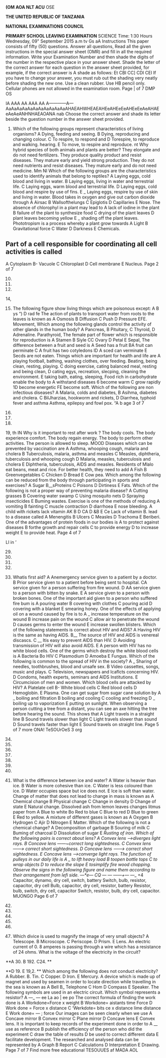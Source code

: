 **(OM AOA NLT ACU**
OSE

**THE UNITED REPUBLIC OF TANZANIA**

**NATIONAL EXAMINATIONS COUNCIL**

**PRIMARY SCHOOL LEAVING EXAMINATION**
SCIENCE
Time: 1:30 Hours Wednesday, 09" September 2015 a.m tv
Gs aA
Instructions
This paper consists of fifty (50) questions.
Answer all questions,
Read all the given instructions in the special answer sheet (OMR) and fill in all the required information.
Write your Examination Number and then shade the digits of the number in the respective place in your answer sheet.
Shade the letter of the correct answer for each question in the answer sheet provided,
for example, if the correct answer is A shade as follows:
Et CBI CC] CDI CEI
If you have to change your answer, you must rub out the shading very neatly before shading the new one. Use a clean rubber.
Use HB pencil only.
Cellular phones are not allowed in the examination room.
Page | of 7
DMP OS

IA AAA AA AAA AA A————A—AaAaAaAaAaAaAaAaAaAaAaAHAEAHWHEAEAHEeAHEeEeAHEeEeAeAHAEeAeAeANHNHAEAOANA
nab
Choose the correct answer and shade its letter beside the guestion number in the answer sheet provided.

1. Which of the following groups represent characteristics of living organisms?
   A Dying, feeding and seeing. B Dying, reproducing and changing colour.
   C To respire, to respond and D Torespire, to reproduce and walking.
hearing.
   E To move, to respire and reproduce.
nt
Why hybrid species of both animals and plants are better?
They elongate and do not need fertilizers.
They produce quality product and resist diseases.
They mature early and yield strong production.
They do not need nutrients and resist diseases.
They mature early and do not need medicine.
Mm NI
Which of the following groups are the characteristics used to identify animals that belong to reptiles?
   A Laying eggs, cold blood and living in water.
   B Laying eggs, living in water and terrestrial life.
   C Laying eggs, warm blood and terrestrial life.
   D Laying eggs, cold blood and respire by use of fins.
   E _ Laying eggs, respire by use of skin and living in water.
Blood takes in oxygen and give out carbon dioxide through
   A Airsac B Wallsofthelungs C Epiglotis
   D Capillaries E Nose.
The absence of chlorophyl in a plant may lead to
   A lack of iodine in the plant B failure of the plant to synthesize food
   C drying of the plant leaves D plant leaves becoming yellow
   E _ shading off the plant leaves.
Phototropism is a process whereby a plant grow towards
   A Light B Gravitational force C Water
   D Darkness E Chemicals.

## Part of a cell responsible for coordinating all cell activities is called
   A Cytoplasm B- Vacuole C Chloroplast
   D Cell membrane E Nucleus.
Page 2 of 7

10.

12.

13. 
14,

15. The following figure show living things which are poisonous except:
   A B ys
“)
   D rad fe
The action of plants to transport water from roots to the leaves is known as
   A Osmosis B Diffusion C Push
   D Pressure EFE. Movement,
Which among the following glands control the activity of other glands in the human body?
   A Pancreas, B Pituitary, C Thyroid,
   D Adrenaline. Parathyroid,
The female part of flower which is responsible for reproduction is
   A Stamen B Siyle CC Ovary
   D Petal E Sepal,
The difference between a fruit and seed is
   A Seed has a fruit BA fruit can perminate
   C A fruit has two cotyledons ID A sced can verminate
   E Secds are not eaten.
Things which are important for health and life are
   A playing football, bathing, washing clothes, over feeding.
Beating, being clean, resting, playing.
   C doing exercise, cating balanced meal, resting and being clean,
   D cating egys, recreation, slecping, cleaning the environment.
   E taking bath, eating, sleeping,
Food rich in carbohydrate enable the body to
   A withstand diseases 6 become warm
   C grow rapidly 1D become energetic
FE become soft.
Which of the following are non infectious diseases?
   A Malaria, colds and diabetes, B Asihma, diabetes and cholera.
   C BilJharzias, hookworm and rickets, D Diarrhea, typhoid fever and asthma
Asthma, epilepsy and fowl pox.
“A b age 3 of 7

16.

17.

18. 
19,
th
IN
Why is it important to rest after work ?
The body cools.
The body experience comfort.
The body regain energy.
The body to perform other activities.
The person is allowed to sleep.
MOOD
Diseases which can be prevented by vaccination are
   A Asthma, whooping cough, malaria and cholera
   B Tuberculosis, malaria, asthma and measles
   C Measles, diphtheria, tuberculosis and whooping cough
   D Malaria, measles, tuberculosis and cholera
   E Diphtheria, tuberculosis, AIDS and measles.
Residents of Mlalo eat beans, meat and rice. For better health, they need to add
   A Fish B Greenvegetables C Chicken
   D Bread E Cow pea.
Which among the following can be reduced from the body through participating in sports and exercises?
   A Sugar B__sProteins C Poisons
   D Dirtiness E Fats.
Which of the following is not a proper way of preventing malaria disease?
   A Cutting grasses B Covering water swamp
   C Using mosquito nets D Spraying insecticides
   E Buming wastes.
Exercise is one of the methods of reducing
   A vomiting B fainting C muscle contraction
   D diarrhoea E nose bleeding.
   A child with rickets lack vitamin
AK B D CA
   D &B E Ce
Lack of vitamin B. lead to a disease called
   A Menengitis B Ulcers C Measles
   D Trachoma E Beriberi.
One of the advantages of protein foods in our bodies is
   A to protect against diseases B forthe growth and repair cells
   C to provide energy D to increase weight
   E to provide heat.
Page 4 of 7

LI
in
’

29.

30.

31.

32.

33. Whatis first aid?
   A Anemergency service given to a patient by a doctor.
   B Prior service given to a patient before being sent to hospital.
CA service given for a person suffering from fire wound.
   D AA service given to a person with bitten by snake.
   E A service given to a person with broken bones.
One of the important aid given to a person who suffered fire bum is
   A pouring water B covering with clothes
   C pouring acid D covering with a blanket
   E smearing honey.
One of the effects of applying oil on a wound caused by fire is to
   A _ increase temperature on the wound B increase pain on the wound
   C allow air to penetrate the wound D causes germs to enter the wound
   E increase swollen blisters.
Which of the following statements is correct about HIV and AIDS?
   A Having HIV is the same as having AIDS.
B__ The source of HIV and AIDS is venereal discascs.
   C __ Itis easy to prevent AIDS than HIV.
   D Avoiding transmission of HIV will also avoid AIDS.
   E A person with HIV has no white blood cells.
One of the germs which destroy the white blood cells is
   A Bacteria Bo HIV C Plasmodium
   D Amoeba E Fungus.
Which of the following is common to the spread of HIV in the society?
   A _ Sharing of needles, toothbrushes, blood and unsafe sex.
   B Video cassettes, songs, music and plays.
   C Television, newspapers and Icaflcts concerning HIV.
   D Condoms, health experts, seminars and AIDS Institutions.
   E Circumcision of men and women.
Which blood cells are attacked by HIV?
   A Platelate cell B- White blood cells C Red blood cells
   D Hemoglobin. E Plasma.
One can get sugar from sugar cane solution by
   A _ boiling and filtration B boiling and cooling
   C cooling and freezing D _ boiling up to vaporization
   E putting on sunlight.
When observing a person cutting a tree from a distant, you can see an axe hitting the tree before hearing the sound. This shows that
   A Light travels in a straight line B Sound travels slower than light
   C Light travels slower than sound D Sound travels faster than light
   E Sound travels on straight line.
Page 5 of 7
more ONA! TeSOUrOeS 3 org

34.

35.

36.

37.

38.

39.

40.

41. What is the difference between ice and water?
   A Water is heavier than ice.
   B Water is more cohesive than ice.
   C Water is less coloured than ice.
   D Water occupies space but ice does not.
   E Ice is soft than water.
Change of matter that does not lead to change in mass is known as
   A Chemical change B Physical change C Change in density
   D Change of state E Natural change.
Dissolved ash from lemon leaves changes litmus paper from
   A Blue to white Bo Red to blue C Blue to red
   D Blue to green E Red to yellow.
   A mixture of different gases is known as
   A Oxygen B Hydrogen C Ajir
   D Nitrogen E Matter.
Which of the following is not a chemical change?
   A Decomposition of garbage B Souring of milk
   C Buming of charcoal D Dissolution of sugar
   E ___Rusting of iron.
Which of the following pairs is correct about lens?
   A Convex lens ——>diverges light rays.
   B Concave lens ——~correct long sightedness.
   C Convex lens ——» correct short sightedness.
   D Concave lens ——-> correct short sightedness.
   E Concave lens ——>converge light rays.
The function of pulleys in our daily life is
   A _ to lift heavy load B toopen bottle tops
   C to wrap objects D to reduce the slope
   E tosimplify fire wood chopping.
Observe the signs in the following figure and name them according to their arrangement from lefi side.
—_*e— CQ — — ——_+—_ —_ +4
Capacitor, dynamo, dry cell, switch, battery
Switch, bulb, resistor, capacitor, dry cell
Bulb, capacitor, dry cell, resistor, battery
Resistor, bulb, switch, dry cell, capacitor
Switch, resistor, bulb, dry cell, capacitor.
MUONGO
Page 6 of 7

44.

46.

47.

48.

49.

50. Which divice is used to magnify the image of very small objects?
   A Telescope. B Microscope. C Periscope.
   D Prism. E Lens.
An electric current of 0. 8 amperes is passing through a wire which has a resistance of 24
ohms. What is the voltage of the electricity in the circuit?

**A 30. B 192. C24. **

**D 19. E 19,2. **
Which among the following does not conduct electricity?
   A Rubber. B. Tin. C Copper.
   D Iron. E Mercury.
   A device which is made up of magnet and used by seamen in order to locate direction while travelling in the sea is known as
   A Bell B_ Telephone C Hom
   D Compass E Speaker.
The following symbols are used in an electric circuit. Which symbol represents a resistor?
   A —_ — ee La ao | ee po
The correct formula of finding the work done is
   A Workdone=Force x weight B Workdone= aistants time
Force D Work done = Force x distance
   C ‘Werkdote= bits ce x distance lime distance
   E Work done= — ;
force
Our images can be seen clearly when we use
   A Concave mirror B Convex mirror C Plane mirror
   D Concave lens E Convex lens.
It is important to keep records of the experiment done in order to
   A __ use as reference
   B publish the efficiency of the person who did the experiment
   C draw the table of results
   D be used to correct different data
   E facilitate development.
The researched and analysed data can be represented by
   A Graph B Report C Calculations
   D Interpretation E Drawing.
Page 7 of 7
Find more free educational TESOUUES af MADA AOL